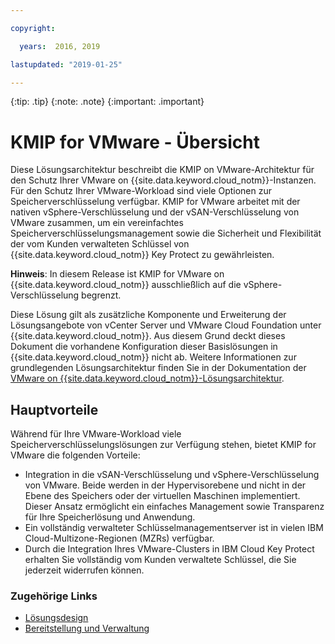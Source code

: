 ```yaml
---

copyright:

  years:  2016, 2019

lastupdated: "2019-01-25"

---
```


{:tip: .tip}
{:note: .note}
{:important: .important}

# KMIP for VMware - Übersicht

Diese Lösungsarchitektur beschreibt die KMIP on VMware-Architektur für den Schutz Ihrer VMware on {{site.data.keyword.cloud_notm}}-Instanzen. Für den Schutz Ihrer VMware-Workload sind viele Optionen zur Speicherverschlüsselung verfügbar. KMIP for VMware arbeitet mit der nativen vSphere-Verschlüsselung und der vSAN-Verschlüsselung von VMware zusammen, um ein vereinfachtes Speicherverschlüsselungsmanagement sowie die Sicherheit und Flexibilität der vom Kunden verwalteten Schlüssel von {{site.data.keyword.cloud_notm}} Key Protect zu gewährleisten.

**Hinweis**: In diesem Release ist KMIP for VMware on {{site.data.keyword.cloud_notm}} ausschließlich auf die vSphere-Verschlüsselung begrenzt.

Diese Lösung gilt als zusätzliche Komponente und Erweiterung der Lösungsangebote von vCenter Server und VMware Cloud Foundation unter {{site.data.keyword.cloud_notm}}. Aus diesem Grund deckt dieses Dokument die vorhandene Konfiguration dieser Basislösungen in {{site.data.keyword.cloud_notm}} nicht ab. Weitere Informationen zur grundlegenden Lösungsarchitektur finden Sie in der Dokumentation der [VMware on {{site.data.keyword.cloud_notm}}-Lösungsarchitektur](/docs/services/vmwaresolutions/archiref/solution/solution_overview.html).

## Hauptvorteile

Während für Ihre VMware-Workload viele Speicherverschlüsselungslösungen zur Verfügung stehen, bietet KMIP for VMware die folgenden Vorteile:

* Integration in die vSAN-Verschlüsselung und vSphere-Verschlüsselung von VMware. Beide werden in der Hypervisorebene und nicht in der Ebene des Speichers oder der virtuellen Maschinen implementiert. Dieser Ansatz ermöglicht ein einfaches Management sowie Transparenz für Ihre Speicherlösung und Anwendung.
* Ein vollständig verwalteter Schlüsselmanagementserver ist in vielen IBM Cloud-Multizone-Regionen (MZRs) verfügbar.
* Durch die Integration Ihres VMware-Clusters in IBM Cloud Key Protect erhalten Sie vollständig vom Kunden verwaltete Schlüssel, die Sie jederzeit widerrufen können.

### Zugehörige Links

* [Lösungsdesign](/docs/services/vmwaresolutions/archiref/kmip/design.html)
* [Bereitstellung und Verwaltung](/docs/services/vmwaresolutions/archiref/kmip/implementation.html)
